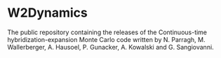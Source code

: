 # W2Dynamics
The public repository containing the releases of the Continuous-time hybridization-expansion Monte Carlo code written by N. Parragh, M. Wallerberger, A. Hausoel, P. Gunacker, A. Kowalski and G. Sangiovanni.
